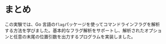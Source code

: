 # まとめ

この実験では、Go 言語の`flag`パッケージを使ってコマンドラインフラグを解析する方法を学びました。基本的なフラグ解析をサポートし、解析されたオプションと任意の末尾の位置引数を出力するプログラムを実装しました。
